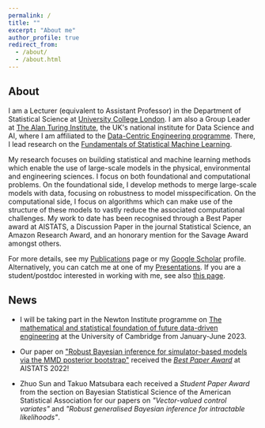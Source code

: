 ```yaml
---
permalink: /
title: ""
excerpt: "About me"
author_profile: true
redirect_from: 
  - /about/
  - /about.html
---
```


## About

I am a Lecturer (equivalent to Assistant Professor) in the Department of Statistical Science at [University College London](https://www.ucl.ac.uk/statistics/). I am also a Group Leader at [The Alan Turing Institute](https://www.turing.ac.uk/), the UK's national institute for Data Science and AI, where I am affiliated to the [Data-Centric Engineering programme](https://www.turing.ac.uk/research/research-programmes/data-centric-engineering#introduction). There, I lead research on the [Fundamentals of Statistical Machine Learning](https://www.turing.ac.uk/research/research-projects/fundamentals-statistical-machine-learning).

My research focuses on building statistical and machine learning methods which enable the use of large-scale models in the physical, environmental and engineering sciences. I focus on both foundational and computational problems. On the foundational side, I develop methods to merge large-scale models with data, focusing on robustness to model misspecification. On the computational side, I focus on algorithms which can make use of the structure of these models to vastly reduce the associated computational challenges. My work to date has been recognised through a Best Paper award at AISTATS, a Discussion Paper in the journal Statistical Science, an Amazon Research Award, and an honorary mention for the Savage Award amongst others.

For more details, see my [Publications](https://fxbriol.github.io/publications/) page or my [Google Scholar](https://scholar.google.co.uk/citations?user=yLBYtAwAAAAJ&hl=en) profile. Alternatively, you can catch me at one of my [Presentations](https://fxbriol.github.io/presentations/). If you are a student/postdoc interested in working with me, see also [this page](https://fxbriol.github.io/supervision/).



## News

* I will be taking part in the Newton Institute programme on [The mathematical and statistical foundation of future data-driven engineering](https://www.newton.ac.uk/event/dde/) at the University of Cambridge from January-June 2023. 

* Our paper on ["Robust Bayesian inference for simulator-based models via the MMD posterior bootstrap"](https://arxiv.org/abs/2202.04744) received the [*Best Paper Award*](https://aistats.org/aistats2022/awards.html) at AISTATS 2022!

* Zhuo Sun and Takuo Matsubara each received a *Student Paper Award* from the section on Bayesian Statistical Science of the American Statistical Association for our papers on *"Vector-valued control variates"* and *"Robust generalised Bayesian inference for intractable likelihoods"*.


